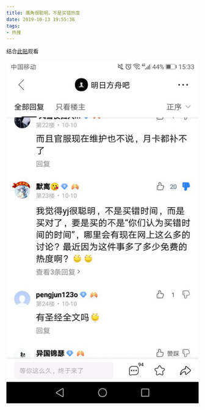 ```yaml
---
title: 鹰角很聪明，不是买错热度
date: 2019-10-13 19:55:38
tags:
- 热搜
---
```


结合[此贴](/2019/10/10/2019-10-10-23-13/)观看

![](2019-10-13-19-55/01.jpg)
